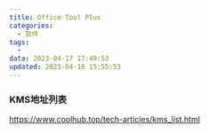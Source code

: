 ```yaml
---
title: Office Tool Plus
categories:
  - 软件
tags:
  - 
data: 2023-04-17 17:49:53
updated: 2023-04-18 15:55:53
---
```


### KMS地址列表

https://www.coolhub.top/tech-articles/kms_list.html
